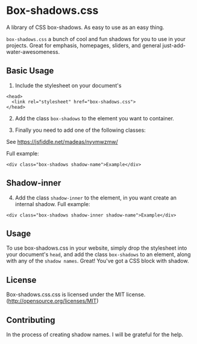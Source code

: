 # Box-shadows.css
A library of CSS box-shadows. As easy to use as an easy thing.

<code>box-shadows.css</code> a bunch of cool and fun shadows for you to use in your projects. Great for emphasis, homepages, sliders, and general just-add-water-awesomeness.


## Basic Usage

1. Include the stylesheet on your document's <head>
>
    <head>
      <link rel="stylesheet" href="box-shadows.css">
    </head>
    
2. Add the class <code>box-shadows</code> to the element you want to container.


3. Finally you need to add one of the following classes:

See https://jsfiddle.net/madeas/nyvmwzmw/

Full example:
>
    <div class="box-shadows shadow-name">Example</div>

## Shadow-inner 

4. Add the class <code>shadow-inner</code> to the element, in you want create an internal shadow.
Full example:
>
    <div class="box-shadows shadow-inner shadow-name">Example</div>

## Usage
To use box-shadows.css in your website, simply drop the stylesheet into your document's <code>head</code>, and add the class <code>box-shadows</code> to an element, along with any of the <code>shadow names</code>. Great! You've got a CSS block with shadow.

## License
Box-shadows.css.css is licensed under the MIT license. (http://opensource.org/licenses/MIT)

## Contributing
In the process of creating shadow names. I will be grateful for the help.
